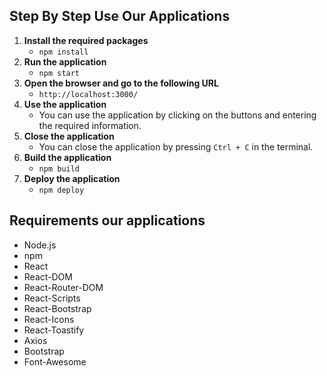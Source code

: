 ## Step By Step Use Our Applications 
1. **Install the required packages** 
    - `npm install`
2. **Run the application**
    - `npm start`
3. **Open the browser and go to the following URL**
    - `http://localhost:3000/`
4. **Use the application**
    - You can use the application by clicking on the buttons and entering the required information.
5. **Close the application**
    - You can close the application by pressing `Ctrl + C` in the terminal.
6. **Build the application**
    - `npm build`
7. **Deploy the application**
    - `npm deploy`

## Requirements our applications
- Node.js
- npm
- React
- React-DOM
- React-Router-DOM
- React-Scripts
- React-Bootstrap
- React-Icons
- React-Toastify
- Axios
- Bootstrap
- Font-Awesome